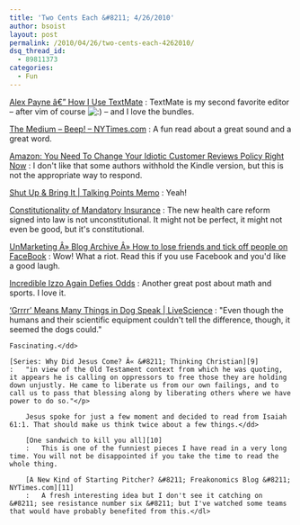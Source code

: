 ```yaml
---
title: 'Two Cents Each &#8211; 4/26/2010'
author: bsoist
layout: post
permalink: /2010/04/26/two-cents-each-4262010/
dsq_thread_id:
  - 89811373
categories:
  - Fun
---
```

[Alex Payne â€” How I Use TextMate][1]
:   TextMate is my second favorite editor &#8211; after vim of course <img src='http://archive.whsjr.soistmann.com/oped/wp-includes/images/smilies/icon_smile.gif' alt=':)' class='wp-smiley' /> &#8211; and I love the bundles.

[The Medium &#8211; Beep! &#8211; NYTimes.com][2]
:   A fun read about a great sound and a great word.

[Amazon: You Need To Change Your Idiotic Customer Reviews Policy Right Now][3]
:   I don't like that some authors withhold the Kindle version, but this is not the appropriate way to respond.

[Shut Up & Bring It | Talking Points Memo][4]
:   Yeah!

[Constitutionality of Mandatory Insurance][5]
:   The new health care reform signed into law is not unconstitutional. It might not be perfect, it might not even be good, but it's constitutional.

[UnMarketing Â» Blog Archive Â» How to lose friends and tick off people on FaceBook][6]
:   Wow! What a riot. Read this if you use Facebook and you'd like a good laugh.

[Incredible Izzo Again Defies Odds][7]
:   Another great post about math and sports. I love it.

[&#8216;Grrrr&#8217; Means Many Things in Dog Speak | LiveScience][8]
:   "Even though the humans and their scientific equipment couldn't tell the difference, though, it seemed the dogs could."</p> 
    
    Fascinating.</dd> 
    
    [Series: Why Did Jesus Come? Â« &#8211; Thinking Christian][9]
    :   "in view of the Old Testament context from which he was quoting, it appears he is calling on oppressors to free those they are holding down unjustly. He came to liberate us from our own failings, and to call us to pass that blessing along by liberating others where we have power to do so."</p> 
        
        Jesus spoke for just a few moment and decided to read from Isaiah 61:1. That should make us think twice about a few things.</dd> 
        
        [One sandwich to kill you all][10]
        :   This is one of the funniest pieces I have read in a very long time. You will not be disappointed if you take the time to read the whole thing.
        
        [A New Kind of Starting Pitcher? &#8211; Freakonomics Blog &#8211; NYTimes.com][11]
        :   A fresh interesting idea but I don't see it catching on &#8211; see resistance number six &#8211; but I've watched some teams that would have probably benefited from this.</dl>

 [1]: http://al3x.net/2008/12/03/how-i-use-textmate.html
 [2]: http://www.nytimes.com/2010/03/21/magazine/21FOB-medium-t.html
 [3]: http://techcrunch.com/2010/03/22/im-not-kidding-do-it-now/
 [4]: http://www.talkingpointsmemo.com/archives/2010/03/shut_up_bring_it_on.php?utm_source=feedburner&utm_medium=feed&utm_campaign=Feed%3A+Talking-Points-Memo+%28Talking+Points+Memo%3A+by+Joshua+Micah+Marshall%29&utm_content=Google+Reader
 [5]: http://www.fivethirtyeight.com/2010/03/constitutionality-of-mandatory.html
 [6]: http://www.un-marketing.com/blog/2010/01/20/how-to-lose-friends-and-tick-off-people-on-facebook/
 [7]: http://www.fivethirtyeight.com/2010/03/incredible-izzo-again-defies-odds.html
 [8]: http://www.livescience.com/animals/dog-growl-different-meanings-100330.html?utm_source=feedburner&utm_medium=feed&utm_campaign=Feed%3A+Livesciencecom+%28LiveScience.com+Science+Headline+Feed%29
 [9]: http://www.thinkingchristian.net/series/why-did-jesus-come/
 [10]: http://www.sfgate.com/cgi-bin/article.cgi?f=/g/a/2010/04/09/notes040910.DTL
 [11]: http://freakonomics.blogs.nytimes.com/2010/04/23/a-new-kind-of-starting-pitcher/?utm_source=feedburner&utm_medium=feed&utm_campaign=Feed%3A+FreakonomicsBlog+%28Freakonomics+Blog%29&utm_content=Google+Reader